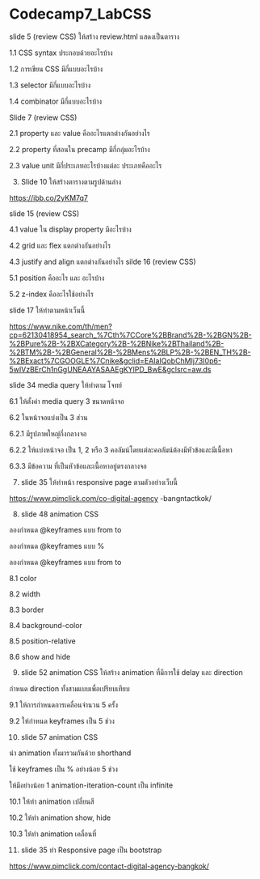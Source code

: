 # Codecamp7_LabCSS
slide 5 (review CSS) ให้สร้าง review.html แสดงเป็นตาราง 

1.1 CSS syntax ประกอบด้วยอะไรบ้าง 

1.2 การเขียน CSS มีกี่แบบอะไรบ้าง

1.3 selector มีกี่แบบอะไรบ้าง

1.4 combinator มีกี่แบบอะไรบ้าง 

Slide 7 (review CSS)

2.1 property และ value คืออะไรแตกต่างกันอย่างไร

2.2 property ที่สอนใน precamp มีกี่กลุ่มอะไรบ้าง

2.3 value unit มีกี่ประเภทอะไรบ้างแต่ละ ประเภทคืออะไร

3. Slide 10 ให้สร้างตารางตามรูปด้านล่าง

https://ibb.co/2yKM7q7

slide 15 (review CSS)

4.1 value ใน display property มีอะไรบ้าง

4.2 grid และ flex แตกต่างกันอย่างไร

4.3 justify and align แตกต่างกันอย่างไร
silde 16 (review CSS)

5.1 position คืออะไร และ อะไรบ้าง

5.2 z-index คืออะไรใช้อย่างไร

slide 17 ให้ทำตามหน้าเว็นนี้


https://www.nike.com/th/men?cp=62130418954_search_%7Cth%7CCore%2BBrand%2B-%2BGN%2B-%2BPure%2B-%2BXCategory%2B-%2BNike%2BThailand%2B-%2BTM%2B-%2BGeneral%2B-%2BMens%2BLP%2B-%2BEN_TH%2B-%2BExact%7CGOOGLE%7Cnike&gclid=EAIaIQobChMIj73I0p6-5wIVzBErCh1nGgUNEAAYASAAEgKYlPD_BwE&gclsrc=aw.ds

slide 34 media query ให้ทำตาม โจทย์

6.1 ให้ตั้งค่า media query 3 ขนาดหน้าจอ

6.2 ในหน้าจอแบ่งเป็น 3 ส่วน

6.2.1 มีรูปภาพใหญ่กึ่งกลางจอ

6.2.2 ให้แบ่งหน้าจอ เป็น 1, 2 หรือ 3 คอลัมน์โดยแต่ละคอลัมน์ต้องมีหัวข้อและมีเนื้อหา

6.3.3 มีข้อความ ที่เป็นหัวข้อและเนื้อหาอยู่ตรงกลางจอ

7. slide 35 ให้ทำหน้า responsive page ตามตัวอย่างเว็บนี้

https://www.pimclick.com/co-digital-agency -bangntactkok/

8. slide 48 animation CSS

ลองกำหนด @keyframes แบบ from to 

ลองกำหนด @keyframes แบบ %

ลองกำหนด @keyframes แบบ from to 

8.1 color 

8.2 width

8.3 border

8.4 background-color

8.5 position-relative

8.6 show and hide

9. slide 52 animation CSS ให้สร้าง animation ที่มีการใช้ delay และ direction

กำหนด direction ทั้งสามแบบเพื่อเปรียบเทียบ

9.1 ให้การกำหนดการเคลื่อนจำนวน 5 ครั้ง

9.2 ให้กำหนด keyframes เป็น 5 ช่วง

10. slide 57 animation CSS

นำ animation ทั้งมารวมกันด้วย shorthand

ใช้ keyframes เป็น % อย่างน้อย 5 ช่วง

ให้มีอย่างน้อย 1 animation-iteration-count เป็น infinite

10.1 ให้ทำ animation เปลี่ยนสี

10.2 ให้ทำ animation show, hide

10.3 ให้ทำ animation เคลื่อนที่

11. slide 35 ทำ Responsive page เป็น bootstrap

https://www.pimclick.com/contact-digital-agency-bangkok/


